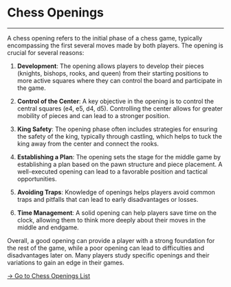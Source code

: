 # Chess Openings

---

A chess opening refers to the initial phase of a chess game, typically encompassing the first several moves made by both players. The opening is crucial for several reasons:

1. **Development**: The opening allows players to develop their pieces (knights, bishops, rooks, and queen) from their starting positions to more active squares where they can control the board and participate in the game.

2. **Control of the Center**: A key objective in the opening is to control the central squares (e4, e5, d4, d5). Controlling the center allows for greater mobility of pieces and can lead to a stronger position.

3. **King Safety**: The opening phase often includes strategies for ensuring the safety of the king, typically through castling, which helps to tuck the king away from the center and connect the rooks.

4. **Establishing a Plan**: The opening sets the stage for the middle game by establishing a plan based on the pawn structure and piece placement. A well-executed opening can lead to a favorable position and tactical opportunities.

5. **Avoiding Traps**: Knowledge of openings helps players avoid common traps and pitfalls that can lead to early disadvantages or losses.

6. **Time Management**: A solid opening can help players save time on the clock, allowing them to think more deeply about their moves in the middle and endgame.

Overall, a good opening can provide a player with a strong foundation for the rest of the game, while a poor opening can lead to difficulties and disadvantages later on. Many players study specific openings and their variations to gain an edge in their games. <br>

[→ Go to Chess Openings List](chess-openings.md)